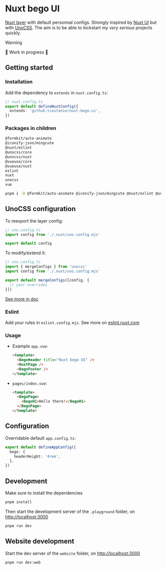 # Nuxt bego UI

[Nuxt layer](https://nuxt.com/docs/getting-started/layers) with default personnal configs. Strongly inspired by [Nuxt UI](https://ui.nuxt.com/) but with [UnoCSS](https://unocss.dev/). The aim is to be able to kickstart my *very serious* projects quickly.

> [!WARNING]
> 🚧 Work in progress 👷

## Getting started

### Installation

Add the dependency to `extends` in `nuxt.config.ts`:

```ts
// nuxt.config.ts
export default defineNuxtConfig({
  extends: 'github:tcastanie/nuxt-bego-ui',
})
```

### Packages in children

```txt
@formkit/auto-animate
@iconify-json/mingcute
@nuxt/eslint
@unocss/core
@unocss/nuxt
@vueuse/core
@vueuse/nuxt
eslint
nuxt
unocss
vue
```

```bash
pnpm i -D @formkit/auto-animate @iconify-json/mingcute @nuxt/eslint @unocss/core @unocss/nuxt @vueuse/core @vueuse/nuxt eslint nuxt unocss vue
```

## UnoCSS configuration

To reexport the layer config:

```ts
// uno.config.ts
import config from './.nuxt/uno.config.mjs'

export default config
```

To modify/extend it:

```ts
// uno.config.ts
import { mergeConfigs } from 'unocss'
import config from './.nuxt/uno.config.mjs'

export default mergeConfigs([config, {
  // your overrides
}])
```

[See more in doc](https://unocss.dev/integrations/nuxt#configuration)

### Eslint

Add your rules in `eslint.config.mjs`. See more on [eslint.nuxt.com](https://eslint.nuxt.com/)

### Usage

- Example `app.vue`:

  ```html
  <template>
    <BegoHeader title="Nuxt bego UI" />
    <NuxtPage />
    <BegoFooter />
  </template>
  ```

- `pages/index.vue`:

  ```html
  <template>
    <BegoPage>
      <BegoH1>Hello there!</BegoH1>
    </BegoPage>
  </template>
  ```

## Configuration

Overridable default `app.config.ts`:

```ts
export default defineAppConfig({
  bego: {
    headerHeight: '4rem',
  },
})
```

## Development

Make sure to install the dependencies

```bash
pnpm install
```

Then start the development server of the `.playground` folder, on <http://localhost:3000>

```bash
pnpm run dev
```

## Website development

Start the dev server of the `website` folder, on <http://localhost:3000>

```bash
pnpm run dev:web
```
